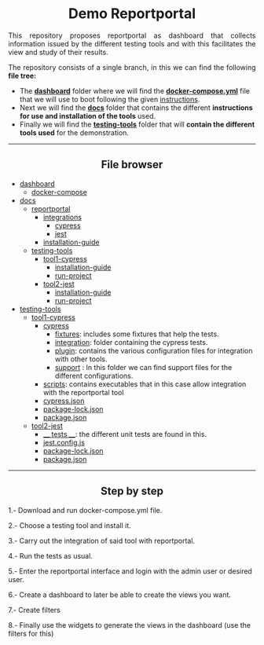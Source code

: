 <h1 style="text-align:center;">Demo Reportportal</h1>

<p style="text-align:justify;">This repository proposes reportportal as dashboard that collects information issued by the different testing tools and with this facilitates the view and study of their results.</p>

<p style="text-align:justify;">The repository consists of a single branch, in this we can find the following <b>file tree:</b></p>

* The [<b>dashboard</b>](https://github.com/avoc-designs/demo-reportportal/tree/main/dashboard) folder where we will find the [<b>docker-compose.yml</b>](https://github.com/avoc-designs/demo-reportportal/blob/main/dashboard/docker-compose.yml) file that we will use to boot following the given [instructions](https://github.com/avoc-designs/demo-reportportal/tree/main/docs/reportportal).
* Next we will find the [<b>docs</b>](https://github.com/avoc-designs/demo-reportportal/tree/main/docs) folder that contains the different <b>instructions for use and installation of the tools</b> used.
* Finally we will find the [<b>testing-tools</b>](https://github.com/avoc-designs/demo-reportportal/tree/main/testing-tools) folder that will <b>contain the different tools used</b> for the demonstration.
---

<h2 style="text-align:center;">File browser</h2>

* [dashboard](./dashboard/)
  * [docker-compose](./dashboard/docker-compose.yml)
* [docs](./docs/)
  * [reportportal](./docs/reportportal/)
    * [integrations](./docs/reportportal/integrations/)
      * [cypress](./docs/reportportal/integrations/cypress-integration.md)
      * [jest](./docs/reportportal/integrations/jest-integration.md)
    * [installation-guide](./docs/reportportal/reportportal-installation-guide.md)
  * [testing-tools](./docs/testing-tools/)
    * [tool1-cypress](./docs/testing-tools/tool1-cypress/)
      * [installation-guide](./docs/testing-tools/tool1-cypress/cypress-instalation-guide.md)
      * [run-project](./docs/testing-tools/tool1-cypress/run-cypress-project.md)
    * [tool2-jest](./docs/testing-tools/tool2-jest/) 
      * [installation-guide](./docs/testing-tools/tool2-jest/jest-instalation.md)
      * [run-project](./docs/testing-tools/tool2-jest/run-jest-project.md)
* [testing-tools](./testing-tools/)
  * [tool1-cypress](./testing-tools/tool1-cypress/)
    * [cypress](./testing-tools/tool1-cypress/cypress/)
      * [fixtures](./testing-tools/tool1-cypress/cypress/fixtures/): includes some fixtures that help the tests.
      * [integration](./testing-tools/tool1-cypress/cypress/integration/): folder containing the cypress tests.
      * [plugin](./testing-tools/tool1-cypress/cypress/plugins/): contains the various configuration files for integration with other tools.
      * [support](./testing-tools/tool1-cypress/cypress/support/) : In this folder we can find support files for the different configurations.
    * [scripts](./testing-tools/tool1-cypress/scripts/): contains executables that in this case allow integration with the reportportal tool
    * [cypress.json](./testing-tools/tool1-cypress/cypress.json)
    * [package-lock.json](./testing-tools/tool1-cypress/package-lock.json)
    * [package.json](./testing-tools/tool1-cypress/package.json)
  * [tool2-jest](./testing-tools/tool2-jest/)
    * [__ tests __](./testing-tools/tool2-jest/__tests__/): the different unit tests are found in this.
    * [jest.config.js](./testing-tools/tool2-jest/jest.config.js)
    * [package-lock.json](./testing-tools/tool2-jest/package-lock.json)
    * [package.json](./testing-tools/tool2-jest/package.json)
  

---
<h2 style="text-align: center;">
Step by step</h2>

1.- Download and run docker-compose.yml file.

2.- Choose a testing tool and install it.

3.- Carry out the integration of said tool with reportportal.

4.- Run the tests as usual.

5.- Enter the reportportal interface and login with the admin user or desired user.

6.- Create a dashboard to later be able to create the views you want.

7.- Create filters

8.- Finally use the widgets to generate the views in the dashboard (use the filters for this)